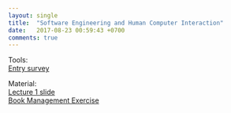 ```yaml
---
layout: single
title:  "Software Engineering and Human Computer Interaction"
date:   2017-08-23 00:59:43 +0700
comments: true
---
```

Tools:  
[Entry survey][entry_survey]  

Material:  
[Lecture 1 slide][lecture1]  
[Book Management Exercise][exercise1]

[entry_survey]: https://goo.gl/forms/7eRGhnMsZybaIbbG2
[exercise1]: https://goo.gl/vTV8zM
[lecture1]: /courses/sehci/lecture1.pptx